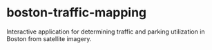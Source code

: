 # boston-traffic-mapping
Interactive application for determining traffic and parking utilization in Boston from satellite imagery.
